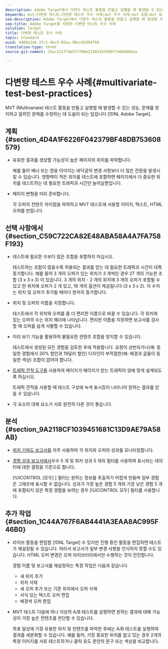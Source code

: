 ```yaml
---
description: Adobe Target에서 다변수 테스트 활동을 만들고 실행할 때 발생할 수 있는 성능, 문제를 방지하고 알려진 문제를 수정하는 데 도움이 되는 팁입니다.
keywords: mvt;다변량 테스트;다변량 테스트 우수 사례;mvt 우수 사례;mvt 조합;mvt 보고서
seo-description: Adobe Target에서 다변수 테스트 활동을 만들고 실행할 때 발생할 수 있는 성능, 문제를 방지하고 알려진 문제를 수정하는 데 도움이 되는 팁입니다.
seo-title: Adobe Target를 사용한 다변량 테스트 우수 사례
solution: Target
title: 다변량 테스트 우수 사례
topic: Standard
uuid: 4468a2eb-3fc1-4bc5-85ac-90cc02db4fbb
translation-type: tm+mt
source-git-commit: 25ec122f7ab577f89e2330155599077e684605aa

---
```



# 다변량 테스트 우수 사례{#multivariate-test-best-practices}

MVT (Multivariate) 테스트 활동을 만들고 실행할 때 발생할 수 있는 성능, 문제를 방지하고 알려진 문제를 수정하는 데 도움이 되는 팁입니다 [!DNL Adobe Target].

## 계획 {#section_4D4A1F6226F042379BF48DB753608579}

* 유효한 결과를 생성할 가능성이 높은 페이지의 위치를 파악합니다.

   예를 들어 배너 또는 영웅 이미지는 바닥글의 변경 사항보다 더 많은 전환을 발생시킬 수 있습니다. 영향력이 적은 위치를 테스트에 포함하면 페이지에서 더 중요한 위치를 테스트하는 데 필요한 트래픽과 시간만 늘어날뿐입니다.
* 페이지 변형을 미리 준비합니다.

   각 오퍼의 컨텐츠 차이점을 파악하고 MVT 테스트에 사용할 이미지, 텍스트, HTML 오퍼를 만듭니다.

## 선택 사항에서 {#section_C59C722CA82E48ABA58A4A7FA758F193}

* 테스트에 필요한 수보다 많은 조합을 포함하지 마십시오.

   테스트하는 조합이 많을수록 허용되는 결과를 얻는 데 필요한 트래픽과 시간이 대폭 증가합니다. 예를 들어 3 개의 오퍼가 있는 위치가 3 개씩인 경우 27 개의 가능한 조합 (3 x 3 x 3) 이 있습니다. 3 개의 위치 - 2 개의 위치에 3 개의 오퍼가 포함될 수 있고 한 위치에 오퍼가 2 개 있고, 18 개의 옵션이 제공됩니다 (3 x 3 x 2). 이 수치는 위치 및 오퍼가 추가될 때마다 현저히 증가합니다.

* 위치 및 오퍼의 이름을 지정합니다.

   테스트에서 각 위치와 오퍼를 좀 더 편리한 이름으로 바꿀 수 있습니다. 각 위치에 있는 오퍼의 수는 위치 헤더에 나타납니다. 편리한 이름을 지정하면 보고서를 검사할 때 오퍼를 쉽게 식별할 수 있습니다.

* 미리 보기 기능을 활용하여 불필요한 컨텐츠 조합을 방지할 수 있습니다. 

   테스트에서 생성된 모든 경험을 검토한 후에 적용합니다. 요청이 상반되거나(예: 동일한 경험에서 20% 할인과 19달러 할인) 디자인이 부적절한(예: 배경과 글꼴이 동일한 색상) 조합이 없어야 합니다.

* [트래픽 견적 도구를](/help/c-activities/c-multivariate-testing/t-create-multivariate-test/traffic-estimator.md) 사용하여 페이지가 페이지가 받는 트래픽의 양에 맞게 설계되도록 하십시오.

   트래픽 견적을 사용할 때 테스트 구성에 녹색 표시등이 나타나야 원하는 결과를 얻을 수 있습니다.
* 각 요소의 대체 요소가 서로 완전히 다른 것이 좋습니다.

## 분석 {#section_9A2118CF1039451681C13D9AE79A58AB}

* [위치 기여도 보고서를](/help/c-reports/location-contribution-report.md) 자주 사용하여 각 위치와 오퍼의 성과를 모니터링합니다.
* [경험 성과 보고서에서](/help/c-reports/experience-performance-report.md)우수 5 개 및 최저 성과 5 개의 필터를 사용하여 표시되는 데이터에 대한 결정을 기준으로 합니다.

   [!UICONTROL [모두] ] 필터는 원하는 정보를 추출하기 어렵게 만들며 일부 경험은 그래프에 표시할 수 없습니다. 성과가 가장 높은 경험 5 개와 가장 낮은 경험 5 개에 포함되지 않은 특정 경험을 보려는 경우 [!UICONTROL 모두] 필터를 사용합니다.

## 추가 작업 {#section_1C44A767F6AB4441A3EAA8AC995F46B0}

* 라이브 활동을 편집할 [!DNL Target] 수 있지만 진행 중인 활동을 편집하면 테스트가 재설정될 수 있습니다. 따라서 보고서가 일부 변경 사항을 인식하지 못할 수도 있습니다. HTML 오퍼 변경은 오퍼 라이브러리에서만 수행하는 것이 안전합니다.

   경험 이름 및 보고서를 재설정하는 특정 작업은 다음과 같습니다.

   * 새 위치 추가
   * 위치 삭제
   * 새 오퍼 추가 또는 기존 위치에서 오퍼 삭제
   * 서식 있는 텍스트 오퍼 편집
   * 배경색 오퍼 편집

* MVT 테스트 다음에 하나 이상의 A/B 테스트를 실행하면 원하는 결과에 대해 가능성이 가장 높은 컨텐츠를 판단할 수 있습니다.

   목표 달성에 가장 유용한 위치 및 컨텐츠를 파악한 후에는 A/B 테스트를 실행하여 결과를 세분화할 수 있습니다. 예를 들어, 가장 중요한 위치를 알고 있는 경우 2개의 특정 이미지를 서로 테스트하거나 클릭 유도 문안의 문구 또는 색상을 비교합니다.

